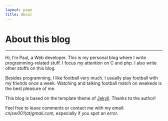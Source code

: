 ```yaml
---
layout: page
title: About
---
```


# About this blog
------
Hi, I’m Paul, a Web developer. This is my personal blog where I write programming-related stuff. I focus my attention on C and php. I also write other stuffs on this blog.  

Besides programming, I like football very much. I usually play football with my friends once a week. Watching and talking football match on weekeds is the best pleasure of me.

This blog is based on the template theme of [Jekyll](https://github.com/poole/lanyon). Thanks to the author!

Feel free to leave comments or contact me with my email: _cnjsw001(at)gmail.com_, especially if you spot an error.

